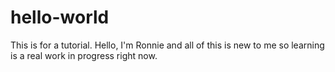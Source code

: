 # hello-world
This is for a tutorial.
Hello, I'm Ronnie and all of this is new to me so learning is a real work in progress right now.
